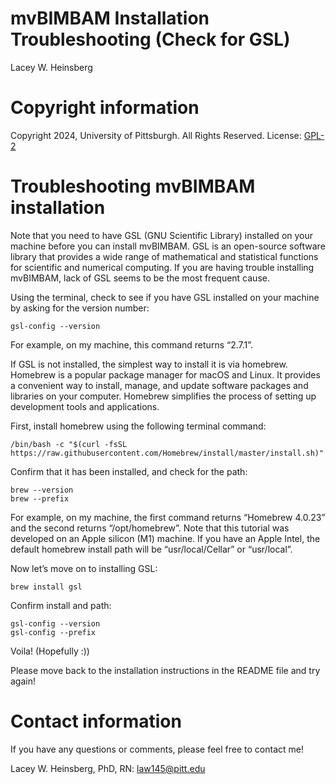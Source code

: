 mvBIMBAM Installation Troubleshooting (Check for GSL)
================
Lacey W. Heinsberg



# Copyright information

Copyright 2024, University of Pittsburgh. All Rights Reserved. License:
[GPL-2](https://www.gnu.org/licenses/old-licenses/gpl-2.0.en.html)

# Troubleshooting mvBIMBAM installation

Note that you need to have GSL (GNU Scientific Library) installed on
your machine before you can install mvBIMBAM. GSL is an open-source
software library that provides a wide range of mathematical and
statistical functions for scientific and numerical computing. If you are
having trouble installing mvBIMBAM, lack of GSL seems to be the most
frequent cause.

Using the terminal, check to see if you have GSL installed on your
machine by asking for the version number:

    gsl-config --version

For example, on my machine, this command returns “2.7.1”.

If GSL is not installed, the simplest way to install it is via homebrew.
Homebrew is a popular package manager for macOS and Linux. It provides a
convenient way to install, manage, and update software packages and
libraries on your computer. Homebrew simplifies the process of setting
up development tools and applications.

First, install homebrew using the following terminal command:

    /bin/bash -c "$(curl -fsSL https://raw.githubusercontent.com/Homebrew/install/master/install.sh)"

Confirm that it has been installed, and check for the path:

    brew --version
    brew --prefix

For example, on my machine, the first command returns “Homebrew 4.0.23”
and the second returns “/opt/homebrew”. Note that this tutorial was
developed on an Apple silicon (M1) machine. If you have an Apple Intel,
the default homebrew install path will be “usr/local/Cellar” or
“usr/local”.

Now let’s move on to installing GSL:

    brew install gsl

Confirm install and path:

    gsl-config --version 
    gsl-config --prefix

Voila! (Hopefully :))

Please move back to the installation instructions in the README file and
try again!

# Contact information

If you have any questions or comments, please feel free to contact me!

Lacey W. Heinsberg, PhD, RN: <law145@pitt.edu>
